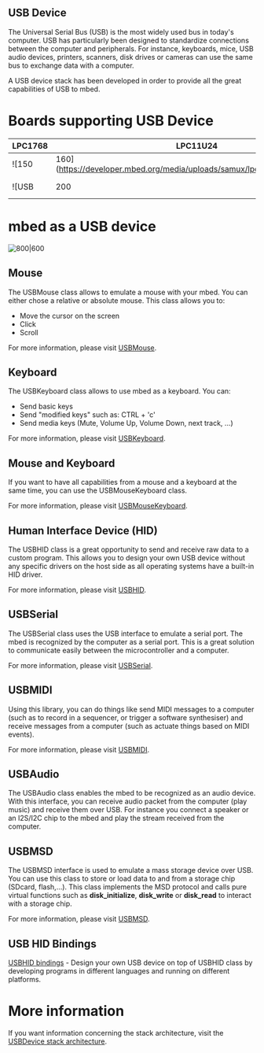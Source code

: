 ## USB Device

The Universal Serial Bus (USB) is the most widely used bus in today's computer. USB has particularly been designed to standardize connections between the computer and peripherals. For instance, keyboards, mice, USB audio devices, printers, scanners, disk drives or cameras can use the same bus to exchange data with a computer.

A USB device stack has been developed in order to provide all the great capabilities of USB to mbed.   

# Boards supporting USB Device

LPC1768 | LPC11U24 | FRDM-KL25Z   
---|---|---  
![150| 160](https://developer.mbed.org/media/uploads/samux/lpc1768_usbdevice.jpg) | ![USB| 170| 200](https://developer.mbed.org/media/uploads/samux/img_0082.jpg) | ![150| 160](https://developer.mbed.org/media/uploads/samux/kl25z_usbdevice.jpg)  
![USB| 200| 180](https://developer.mbed.orghttps://developer.mbed.org/media/uploads/samux/img_0080.jpg) | ![USB| 200| 180](https://developer.mbed.orghttps://developer.mbed.org/media/uploads/samux/img_0080.jpg) |   
  
# mbed as a USB device

![800|600](https://developer.mbed.org/media/uploads/samux/usb_capa2.png)

## Mouse

The USBMouse class allows to emulate a mouse with your mbed. You can either chose a relative or absolute mouse. This class allows you to:

* Move the cursor on the screen
* Click 
* Scroll

For more information, please visit [USBMouse](USBMouse.md).

## Keyboard

The USBKeyboard class allows to use mbed as a keyboard. You can:

* Send basic keys
* Send "modified keys" such as: CTRL + 'c'
* Send media keys (Mute, Volume Up, Volume Down, next track, ...)

For more information, please visit [USBKeyboard](USBKeyboard.md).

## Mouse and Keyboard

If you want to have all capabilities from a mouse and a keyboard at the same time, you can use the USBMouseKeyboard class. 

For more information, please visit [USBMouseKeyboard](USBMouseKeyboard.md).

## Human Interface Device (HID)

The USBHID class is a great opportunity to send and receive raw data to a custom program. This allows you to design your own USB device without any specific drivers on the host side as all operating systems have a built-in HID driver.

For more information, please visit [USBHID](USBHID.md).

## USBSerial

The USBSerial class uses the USB interface to emulate a serial port. The mbed is recognized by the computer as a serial port. This is a great solution to communicate easily between the microcontroller and a computer.

For more information, please visit [USBSerial](USBSerial.md).

## USBMIDI

Using this library, you can do things like send MIDI messages to a computer (such as to record in a sequencer, or trigger a software synthesiser) and receive messages from a computer (such as actuate things based on MIDI events).

For more information, please visit [USBMIDI](USBMIDI.md).

## USBAudio

The USBAudio class enables the mbed to be recognized as an audio device. With this interface, you can receive audio packet from the computer (play music) and receive them over USB. For instance you connect a speaker or an I2S/I2C chip to the mbed and play the stream received from the computer.

## USBMSD

The USBMSD interface is used to emulate a mass storage device over USB. You can use this class to store or load data to and from a storage chip (SDcard, flash,...). This class implements the MSD protocol and calls pure virtual functions such as **disk_initialize**, **disk_write** or **disk_read** to interact with a storage chip. 

For more information, please visit [USBMSD](USBMSD.md).

## USB HID Bindings

[USBHID bindings](http://mbed.org/cookbook/USBHID-bindings-) - Design your own USB device on top of USBHID class by developing programs in different languages and running on different platforms.

# More information

If you want information concerning the stack architecture, visit the [USBDevice stack architecture](http://mbed.org/users/samux/notebook/usbdevice-stack-architecture/).
